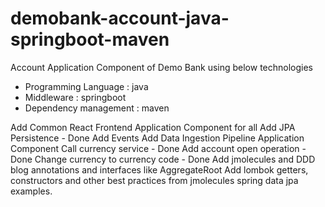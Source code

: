 # demobank-account-java-springboot-maven
Account Application Component of Demo Bank using below technologies
- Programming Language : java
- Middleware : springboot
- Dependency management : maven

Add Common React Frontend Application Component for all
Add JPA Persistence - Done
Add Events
Add Data Ingestion Pipeline Application Component
Call currency service - Done
Add account open operation - Done
Change currency to currency code - Done
Add jmolecules and DDD blog annotations and interfaces like AggregateRoot
Add lombok getters, constructors and other best practices from jmolecules spring data jpa examples.